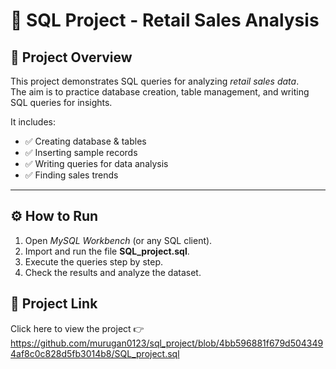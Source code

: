 # 🛒 SQL Project - Retail Sales Analysis

## 📌 Project Overview
This project demonstrates SQL queries for analyzing *retail sales data*.  
The aim is to practice database creation, table management, and writing SQL queries for insights.

It includes:
- ✅ Creating database & tables  
- ✅ Inserting sample records  
- ✅ Writing queries for data analysis  
- ✅ Finding sales trends  

---

## ⚙ How to Run
1. Open *MySQL Workbench* (or any SQL client).  
2. Import and run the file **SQL_project.sql**.  
3. Execute the queries step by step.  
4. Check the results and analyze the dataset.


## 🔗 Project Link
Click here to view the project 👉  https://github.com/murugan0123/sql_project/blob/4bb596881f679d5043494af8c0c828d5fb3014b8/SQL_project.sql
